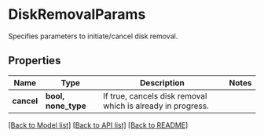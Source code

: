 # DiskRemovalParams

Specifies parameters to initiate/cancel disk removal.

## Properties
Name | Type | Description | Notes
------------ | ------------- | ------------- | -------------
**cancel** | **bool, none_type** | If true, cancels disk removal which is already in progress. | 

[[Back to Model list]](../README.md#documentation-for-models) [[Back to API list]](../README.md#documentation-for-api-endpoints) [[Back to README]](../README.md)


